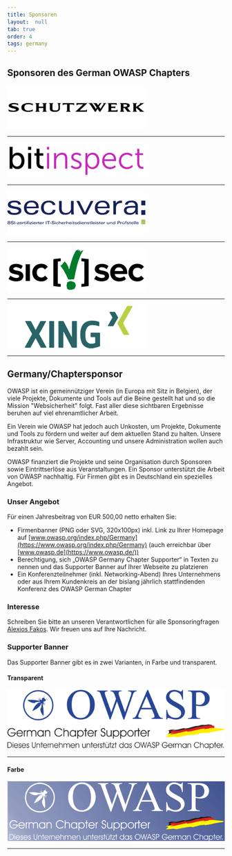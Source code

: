 ```yaml
---
title: Sponsoren
layout:  null
tab: true
order: 4
tags: germany
---
```


## Sponsoren des German OWASP Chapters 
[![Logo Schutzwerk](assets/images/sponsors/logos/logo_schutzwerk.png)](https://www.schutzwerk.com/)

---

[![Logo Bitinspect](assets/images/sponsors/logos/logo_bitinspect.png)](https://bitinspect.de/)

---

[![Logo Secuvera](assets/images/sponsors/logos/logo_secuvera.png)](https://www.secuvera.de/)

---

[![Logo Sicsec](assets/images/sponsors/logos/logo_sicsec.png)](https://www.sicsec.de/)

---

[![Logo Xing](assets/images/sponsors/logos/logo_xing.png)](https://corporate.xing.com/english/company/security-at-xing/)

---


## Germany/Chaptersponsor

OWASP ist ein gemeinnütziger Verein (in Europa mit Sitz in Belgien), der viele Projekte, Dokumente und Tools auf die Beine gestellt hat und so die Mission "Websicherheit" folgt. Fast aller diese sichtbaren Ergebnisse beruhen auf viel ehrenamtlicher Arbeit.

Ein Verein wie OWASP hat jedoch auch Unkosten, um Projekte, Dokumente und Tools zu fördern und weiter auf dem aktuellen Stand zu halten. Unsere Infrastruktur wie Server, Accounting und unsere Administration wollen auch bezahlt sein.

OWASP finanziert die Projekte und seine Organisation durch Sponsoren sowie Eintrittserlöse aus Veranstaltungen. Ein Sponsor unterstützt die Arbeit von OWASP nachhaltig. Für Firmen gibt es in Deutschland ein spezielles Angebot.

### Unser Angebot

Für einen Jahresbeitrag von EUR 500,00 netto erhalten Sie:

- Firmenbanner (PNG oder SVG, 320x100px) inkl. Link zu Ihrer Homepage auf [www.owasp.org/index.php/Germany](https://www.owasp.org/index.php/Germany) (auch erreichbar über [www.owasp.de](https://www.owasp.de/))
- Berechtigung, sich „OWASP Germany Chapter Supporter“ in Texten zu nennen und das Supporter Banner auf Ihrer Webseite zu platzieren
- Ein Konferenzteilnehmer (inkl. Networking-Abend) Ihres Unternehmens oder aus Ihrem Kundenkreis an der bislang jährlich stattfindenden Konferenz des OWASP German Chapter

### Interesse
Schreiben Sie bitte an unseren Verantwortlichen für alle Sponsoringfragen [Alexios Fakos](mailto:alexios.fakos@owasp.org). Wir freuen uns auf Ihre Nachricht.

### Supporter Banner

Das Supporter Banner gibt es in zwei Varianten, in Farbe und transparent.

#### Transparent
![Supporter Banner Transparent](assets/images/sponsors/OWASP_Chapter_Sponsor_transparent.png)

---

#### Farbe
![Supporter Banner](assets/images/sponsors/OWASP_Chapter_Sponsor.png)

--- 
